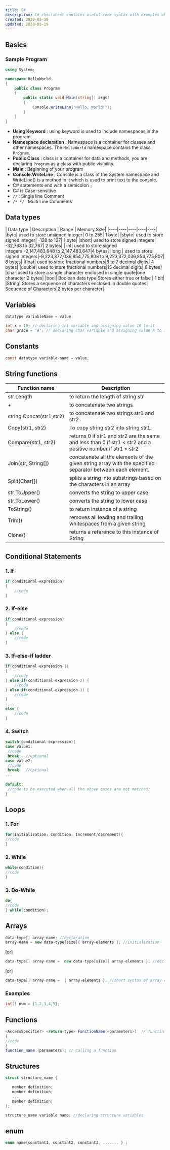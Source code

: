 ```yaml
---
title: C#
description: C# cheatsheet contains useful code syntax with examples which is handy while coding.
created: 2020-05-19
updated: 2020-05-19
---
```


## Basics

### Sample Program

```c#
using System;

namespace HelloWorld
{
	public class Program
	{
		public static void Main(string[] args)
		{
			Console.WriteLine("Hello, World!");
		}
	}
}
```
* **Using Keyword** : using keyword is used to include namespaces in the program. 
* **Namespace declaration** : Namespace is a container for classes and other namespaces. The `HelloWorld` namespace contains the class `Program`.
* **Public Class** : class is a container for data and methods, you are declaring `Program` as a class with public visibility.
* **Main** : Beginning of your program
* **Console.WriteLine** : Console is a class of the System namespace and WriteLine() is a method in it which is used to print text to the console.
* C# statements end with a semicolon `;`
* C# is Case-sensitive
* `//` : Single line Comment
* `/* */` : Multi Line Comments

## Data types

| Data type | Description | Range | Memory Size|
|----|----|----|----|----|
|byte|	used to store unsigned integer|	0 to 255| 1 byte|
|sbyte|	used to store signed integer|	-128 to 127| 1 byte|
|short|	used to store signed integers|	-32,768 to 32,767| 2 bytes|
| int| used to store signed integers|-2,147,483,648 to 2,147,483,647|4 bytes| 
|long | used to store signed integers|-9,223,372,036,854,775,808 to 9,223,372,036,854,775,807| 8 bytes|
|float| used to store fractional numbers|6 to 7 decimal digits| 4 bytes|
|double| used to store fractional numbers|15 decimal digits| 8 bytes|
|char|used to store a single character enclosed in single quote|one character|2 bytes|
|bool| Boolean data type|Stores either true or false | 1 bit|
|String| Stores a sequence of characters enclosed in double quotes| Sequence of Characters|2 bytes per character|

## Variables

```c#
datatype variableName = value;
```
```c#
int x = 10; // declaring int variable and assigning value 10 to it
char grade = 'A'; // declaring char variable and assigning value A to it
```

## Constants

```c
const datatype variable-name = value;
```

## String functions
| Function name | Description|
|----|----|
|str.Length| to return the length of string str|
|+| to concatenate two strings|
|string.Concat(str1,str2)| to concatenate two strings str1 and str2|
|Copy(str1, str2)| To copy string str2 into string str1.|
|Compare(str1, str2)| returns 0 if str1 and str2 are the same and less than 0 if str1 < str2 and a positive number if str1 > str2|
|Join(str, String[])| concatenate all the elements of the given string array with the specified separator between each element.|
|Split(Char[])| splits a string into substrings based on the characters in an array|
|str.ToUpper()| converts the string to upper case|
|str.ToLower()| converts the string to lower case|
|ToString()| to return instance of a string|
|Trim()| removes all leading and trailing whitespaces from a given string|
|Clone()| returns a reference to this instance of String|


## Conditional Statements

### 1. If
```c
if(conditional-expression)
{
    //code
}
```
### 2. If-else

```c
if(conditional-expression)
{
    //code
} else {
    //code
}
```
### 3. If-else-if ladder

```c
if(conditional-expression-1)
{
    //code
} else if(conditional-expression-2) {
    //code
} else if(conditional-expression-3) {
    //code
}
....
else {
    //code
}
```
### 4. Switch

```c
switch(conditional-expression){    
case value1:    
 //code    
 break;  //optional  
case value2:    
 //code    
 break;  //optional  
...    
    
default:     
 //code to be executed when all the above cases are not matched;    
} 
```
## Loops

### 1. For
```c
for(Initialization; Condition; Increment/decrement){  
//code  
} 
```
### 2. While
```c
while(condition){  
//code 
}  
```
### 3. Do-While
```c
do{  
//code 
} while(condition); 
```
## Arrays
```c#
data-type[] array-name; //declaration
array-name = new data-type[size]{ array-elements }; //initialization
```
\[or\]

```c#
data-type[] array-name =  new data-type[size]{ array-elements }; //declaration and initialization
```
\[or\]

```c#
data-type[] array-name =  { array-elements }; //short syntax of array declaration and initialization
```
### Examples

```c
int[] num = {1,2,3,4,5};
```
## Functions

```c#
<AccessSpecifier> <return-type> FunctionName(<parameters>)  // functin definition
{  
//code
}
function_name (parameters); // calling a function
```
## Structures

```c
struct structure_name {

   member definition;
   member definition;
   ...
   member definition;
}; 

structure_name variable name; //declaring structure variables
```
## enum

```c#
enum name{constant1, constant2, constant3, ....... } ;
```